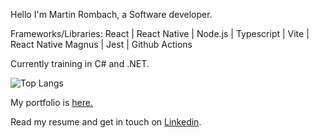 Hello I'm Martin Rombach, a Software developer.

Frameworks/Libraries: React | React Native | Node.js | Typescript | Vite | React Native Magnus | Jest | Github Actions

Currently training in C# and .NET.

 ![Top Langs](https://github-readme-stats.vercel.app/api/top-langs/?username=martinrombach88&hide=css,scss,html)

My portfolio is <a href="https://www.martinrombachdev.com/"> here.</a>

Read my resume and get in touch on <a href="https://www.linkedin.com/in/martin-rombach-0a67b266/">Linkedin</a>.

